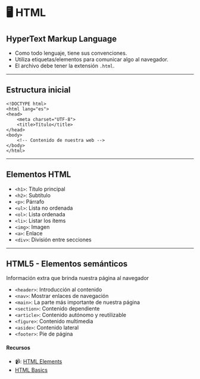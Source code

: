 # 🖥 HTML

## HyperText Markup Language

- Como todo lenguaje, tiene sus convenciones.
- Utiliza etiquetas/elementos para comunicar algo al navegador.
- El archivo debe tener la extensión `.html`.

---

## Estructura inicial
```
<!DOCTYPE html>
<html lang="es">
<head>
    <meta charset="UTF-8">
    <title>Título</title>
</head>
<body>
    <!-- Contenido de nuestra web -->
</body>
</html>
```

---

## Elementos HTML
- `<h1>`: Título principal
- `<h2>`: Subtítulo
- `<p>`: Párrafo
- `<ul>`: Lista no ordenada
- `<ol>`: Lista ordenada
- `<li>`: Listar los ítems
- `<img>`: Imagen
- `<a>`: Enlace
- `<div>`: División entre secciones

---

## HTML5 - Elementos semánticos
Información extra que brinda nuestra página al navegador
- `<header>`: Introducción al contenido
- `<nav>`: Mostrar enlaces de navegación
- `<main>`: La parte más importante de nuestra página
- `<section>`: Contenido dependiente
- `<article>`: Contenido autónomo y reutilizable
- `<figure>`: Contenido multimedia
- `<aside>`: Contenido lateral
- `<footer>`: Pie de página

#### Recursos
- 📹: [HTML Elements](https://www.youtube.com/watch?v=hbgFGmOMWiY)
- [HTML Basics](https://github.com/jujogi/dmi-web/blob/master/html/examples/03-html-basics.html)
